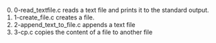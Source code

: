 0. 0-read_textfile.c reads a text file and prints it to the standard output.
1. 1-create_file.c creates a file.
2. 2-append_text_to_file.c appends a text file
3. 3-cp.c copies the content of a file to another file
